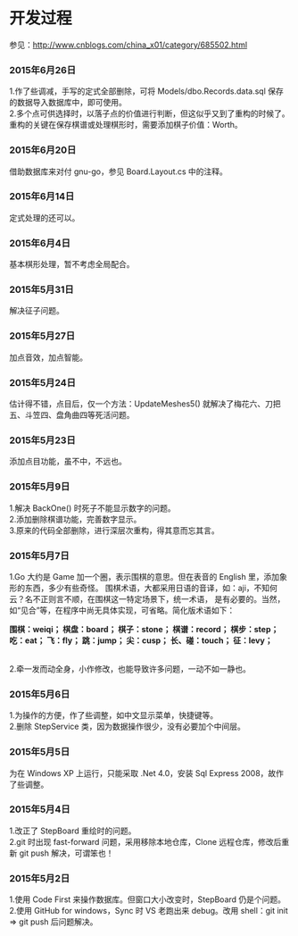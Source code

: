 ﻿# 开发过程
参见：http://www.cnblogs.com/china_x01/category/685502.html
<h3>2015年6月26日</h3>
1.作了些调减，手写的定式全部删除，可将 Models/dbo.Records.data.sql 保存的数据导入数据库中，即可使用。<br />
2.多个点可供选择时，以落子点的价值进行判断，但这似乎又到了重构的时候了。
  重构的关键在保存棋谱或处理棋形时，需要添加棋子价值：Worth。
<h3>2015年6月20日</h3>
借助数据库来对付 gnu-go，参见 Board.Layout.cs 中的注释。
<h3>2015年6月14日</h3>
定式处理的还可以。
<h3>2015年6月4日</h3>
基本棋形处理，暂不考虑全局配合。
<h3>2015年5月31日</h3>
解决征子问题。
<h3>2015年5月27日</h3>
加点音效，加点智能。
<h3>2015年5月24日</h3>
估计得不错，点目后，仅一个方法：UpdateMeshes5() 就解决了梅花六、刀把五、斗笠四、盘角曲四等死活问题。
<h3>2015年5月23日</h3>
添加点目功能，虽不中，不远也。
<h3>2015年5月9日</h3>
1.解决 BackOne() 时死子不能显示数字的问题。<br />
2.添加删除棋谱功能，完善数字显示。<br />
3.原来的代码全部删除，进行深层次重构，得其意而忘其言。
<h3>2015年5月7日</h3>
1.Go 大约是 Game 加一个圈，表示围棋的意思。但在表音的 English 里，添加象形的东西，多少有些奇怪。
  围棋术语，大都采用日语的音译，如：aji，不知何云？名不正则言不顺，在围棋这一特定场景下，统一术语，
  是有必要的。当然，如“见合”等，在程序中尚无具体实现，可省略。简化版术语如下：<br />
		<p><strong>围棋：weiqi；	 棋盘：board；	棋子：stone；	棋谱：record；	棋步：step；	
		吃：eat；	飞：fly；	跳：jump；	尖：cusp；	长、碰：touch；	征：levy；</strong></p><br />
2.牵一发而动全身，小作修改，也能导致许多问题，一动不如一静也。
<h3>2015年5月6日</h3>
1.为操作的方便，作了些调整，如中文显示菜单，快捷键等。 <br />
2.删除 StepService 类，因为数据操作很少，没有必要加个中间层。
<h3>2015年5月5日</h3>
为在 Windows XP 上运行，只能采取 .Net 4.0，安装 Sql Express 2008，故作了些调整。
<h3>2015年5月4日</h3>
1.改正了 StepBoard 重绘时的问题。<br />
2.git 时出现 fast-forward 问题，采用移除本地仓库，Clone 远程仓库，修改后重新 git push 解决，可谓笨也！
<h3>2015年5月2日</h3>
1.使用 Code First 来操作数据库。但窗口大小改变时，StepBoard 仍是个问题。<br />
2.使用 GitHub for windows，Sync 时 VS 老跑出来 debug。改用 shell：git init => git push 后问题解决。









